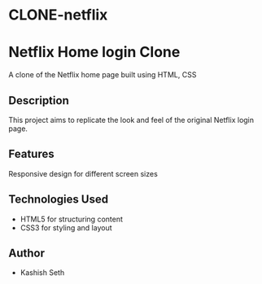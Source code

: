 ﻿# CLONE-netflix
# Netflix Home login Clone
A clone of the Netflix home page built using HTML, CSS

## Description
This project aims to replicate the look and feel of the original Netflix login page.

## Features
Responsive design for different screen sizes

## Technologies Used
* HTML5 for structuring content
* CSS3 for styling and layout

## Author
* Kashish Seth
